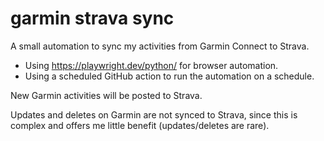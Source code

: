 # garmin strava sync

A small automation to sync my activities from Garmin Connect to Strava.

* Using https://playwright.dev/python/ for browser automation.
* Using a scheduled GitHub action to run the automation on a schedule.

New Garmin activities will be posted to Strava. 

Updates and deletes on Garmin are not synced to Strava, since this is complex and offers me little benefit (updates/deletes are rare).
